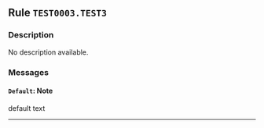 ﻿## Rule `TEST0003.TEST3`

### Description

No description available.

### Messages

#### `Default`: Note

default text

---

